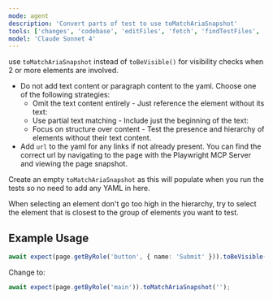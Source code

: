 ```yaml
---
mode: agent
description: 'Convert parts of test to use toMatchAriaSnapshot'
tools: ['changes', 'codebase', 'editFiles', 'fetch', 'findTestFiles', 'problems', 'runCommands', 'runTasks', 'runTests', 'search', 'searchResults', 'terminalLastCommand', 'terminalSelection', 'testFailure', 'playwright', 'browser_click', 'browser_close', 'browser_console_messages', 'browser_drag', 'browser_file_upload', 'browser_handle_dialog', 'browser_hover', 'browser_install', 'browser_navigate', 'browser_navigate_back', 'browser_navigate_forward', 'browser_network_requests', 'browser_pdf_save', 'browser_press_key', 'browser_resize', 'browser_select_option', 'browser_snapshot', 'browser_tab_close', 'browser_tab_list', 'browser_tab_new', 'browser_tab_select', 'browser_take_screenshot', 'browser_type', 'browser_wait_for']
model: 'Claude Sonnet 4'
---
```


use `toMatchAriaSnapshot` instead of `toBeVisible()` for visibility checks when 2 or more elements are involved.

 - Do not add text content or paragraph content to the yaml. Choose one of the following strategies:   
    - Omit the text content entirely - Just reference the element without its text:
    - Use partial text matching - Include just the beginning of the text:
    - Focus on structure over content - Test the presence and hierarchy of elements without their text content.
  - Add `url` to the yaml for any links if not already present. You can find the correct url by navigating to the page with the Playwright MCP Server and viewing the page snapshot. 

Create an empty `toMatchAriaSnapshot` as this will populate when you run the tests so no need to add any YAML in here. 

When selecting an element don't go too high in the hierarchy, try to select the element that is closest to the group of elements you want to test.

## Example Usage

```typescript
await expect(page.getByRole('button', { name: 'Submit' })).toBeVisible();
```
Change to:

```typescript
await expect(page.getByRole('main')).toMatchAriaSnapshot('');
```
